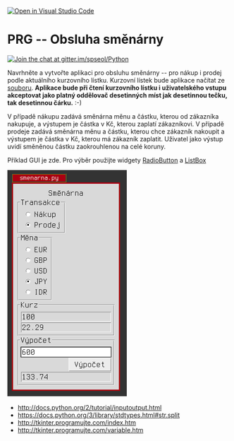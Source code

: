 [![Open in Visual Studio Code](https://classroom.github.com/assets/open-in-vscode-f059dc9a6f8d3a56e377f745f24479a46679e63a5d9fe6f495e02850cd0d8118.svg)](https://classroom.github.com/online_ide?assignment_repo_id=7171525&assignment_repo_type=AssignmentRepo)
# PRG -- Obsluha směnárny

[![Join the chat at gitter.im/spseol/Python](https://badges.gitter.im/spseol/PRG-No.svg)](https://gitter.im/spseol/Python?utm_source=share-link&utm_medium=link&utm_campaign=share-link)

Navrhněte a vytvořte aplikaci pro obsluhu směnárny -- pro nákup i prodej podle
aktuálního kurzovního lístku. Kurzovní lístek bude aplikace načítat ze
[souboru](listek.txt). **Aplikace bude při čtení kurzovního lístku i
uživatelského vstupu akceptovat jako platný oddělovač desetinných míst jak
desetinnou tečku, tak desetinnou čárku.** :-)

V případě nákupu zadává směnárna měnu a částku, kterou od zákazníka nakupuje, a
výstupem je částka v Kč, kterou zaplatí zákazníkovi. V případě prodeje zadává
směnárna měnu a částku, kterou chce zákazník nakoupit a výstupem je částka v
Kč, kterou má zákazník zaplatit. Uživatel jako výstup uvidí směněnou částku
zaokrouhlenou na celé koruny.

Příklad GUI je zde. Pro výběr použijte widgety [RadioButton](http://tkinter.programujte.com/radiobutton.htm)
a [ListBox](http://tkinter.programujte.com/listbox.htm)

![GUI](smenarna_gui.png)


* <http://docs.python.org/2/tutorial/inputoutput.html>
* <https://docs.python.org/3/library/stdtypes.html#str.split>
* <http://tkinter.programujte.com/index.htm>
* <http://tkinter.programujte.com/variable.htm>
